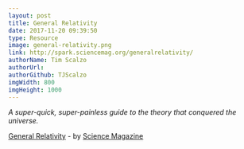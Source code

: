 ```yaml
---
layout: post
title: General Relativity
date: 2017-11-20 09:39:50
type: Resource
image: general-relativity.png
link: http://spark.sciencemag.org/generalrelativity/
authorName: Tim Scalzo
authorUrl:
authorGithub: TJScalzo
imgWidth: 800
imgHeight: 1000
---
```


_A super-quick, super-painless guide to the theory that conquered the universe._



[General Relativity](http://spark.sciencemag.org/generalrelativity/) - by [Science Magazine](http://www.sciencemag.org)
